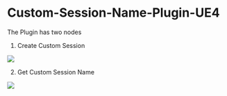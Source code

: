 # Custom-Session-Name-Plugin-UE4

The Plugin has two nodes 

1. Create Custom Session 

<img src="https://i.imgur.com/fe3Ml4w.png">


2. Get Custom Session Name

<img src="https://i.imgur.com/srKGR5V.png">
